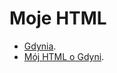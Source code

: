 # Moje HTML

* [Gdynia](Gdynia/README.adoc).
* [Mój HTML o Gdyni](https://mnke-j.github.io/my_html/).



